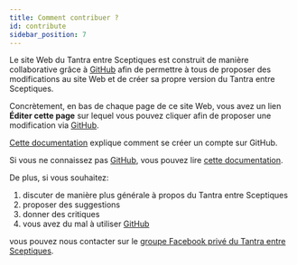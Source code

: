 ```yaml
---
title: Comment contribuer ?
id: contribute
sidebar_position: 7
---
```


Le site Web du Tantra entre Sceptiques est construit de manière collaborative grâce à [GitHub](https://github.com/) afin de permettre à tous de proposer des modifications au site Web et de créer sa propre version du Tantra entre Sceptiques.

Concrètement, en bas de chaque page de ce site Web, vous avez un lien **Éditer cette page** sur lequel vous pouvez cliquer afin de proposer une modification via [GitHub](https://github.com/).

[Cette documentation](https://fr.wikihow.com/cr%C3%A9er-un-compte-sur-GitHub) explique comment se créer un compte sur GitHub.

Si vous ne connaissez pas [GitHub](https://github.com/), vous pouvez lire [cette documentation](https://docs.microsoft.com/fr-fr/learn/modules/introduction-to-github/2-what-is-github).

De plus, si vous souhaitez:
1. discuter de manière plus générale à propos du Tantra entre Sceptiques
2. proposer des suggestions
3. donner des critiques
4. vous avez du mal à utiliser [GitHub](https://github.com/)

vous pouvez nous contacter sur le [groupe Facebook privé du Tantra entre Sceptiques](https://www.facebook.com/groups/tantraentresceptiques).
